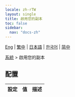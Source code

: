```yaml
---
locale: zh-rTW
layout: single
title: 啟用您的副本
toc: false
sidebar:
  nav: "docs-zh"
---
```

[Eng](/dancexr/menu/2025.5/system/authenticate) | [繁中](/tw/dancexr/menu/2025.5/system/authenticate) | [日本語](/jp/dancexr/menu/2025.5/system/authenticate) | [한국어](/kr/dancexr/menu/2025.5/system/authenticate) | [简中](/zh/dancexr/menu/2025.5/system/authenticate)

[系統](../menu#系統) > 啟用您的副本

## 配置

| 設定 | 值 | 描述 |
| :--- | --- | :--- |
